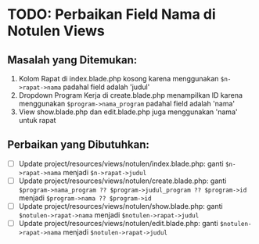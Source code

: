 # TODO: Perbaikan Field Nama di Notulen Views

## Masalah yang Ditemukan:
1. Kolom Rapat di index.blade.php kosong karena menggunakan `$n->rapat->nama` padahal field adalah 'judul'
2. Dropdown Program Kerja di create.blade.php menampilkan ID karena menggunakan `$program->nama_program` padahal field adalah 'nama'
3. View show.blade.php dan edit.blade.php juga menggunakan 'nama' untuk rapat

## Perbaikan yang Dibutuhkan:
- [ ] Update project/resources/views/notulen/index.blade.php: ganti `$n->rapat->nama` menjadi `$n->rapat->judul`
- [ ] Update project/resources/views/notulen/create.blade.php: ganti `$program->nama_program ?? $program->judul_program ?? $program->id` menjadi `$program->nama ?? $program->id`
- [ ] Update project/resources/views/notulen/show.blade.php: ganti `$notulen->rapat->nama` menjadi `$notulen->rapat->judul`
- [ ] Update project/resources/views/notulen/edit.blade.php: ganti `$notulen->rapat->nama` menjadi `$notulen->rapat->judul`
